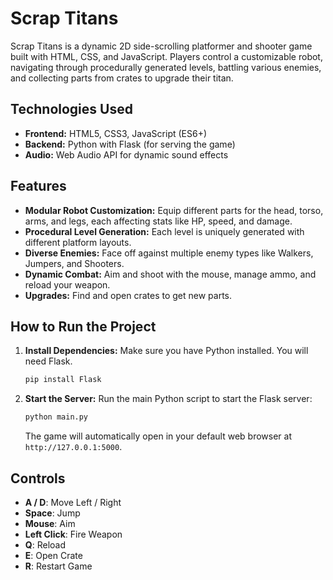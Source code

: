 # Scrap Titans

Scrap Titans is a dynamic 2D side-scrolling platformer and shooter game built with HTML, CSS, and JavaScript. Players control a customizable robot, navigating through procedurally generated levels, battling various enemies, and collecting parts from crates to upgrade their titan.

## Technologies Used

*   **Frontend:** HTML5, CSS3, JavaScript (ES6+)
*   **Backend:** Python with Flask (for serving the game)
*   **Audio:** Web Audio API for dynamic sound effects

## Features

*   **Modular Robot Customization:** Equip different parts for the head, torso, arms, and legs, each affecting stats like HP, speed, and damage.
*   **Procedural Level Generation:** Each level is uniquely generated with different platform layouts.
*   **Diverse Enemies:** Face off against multiple enemy types like Walkers, Jumpers, and Shooters.
*   **Dynamic Combat:** Aim and shoot with the mouse, manage ammo, and reload your weapon.
*   **Upgrades:** Find and open crates to get new parts.

## How to Run the Project

1.  **Install Dependencies:**
    Make sure you have Python installed. You will need Flask.
    ```sh
    pip install Flask
    ```

2.  **Start the Server:**
    Run the main Python script to start the Flask server:
    ```sh
    python main.py
    ```
    The game will automatically open in your default web browser at `http://127.0.0.1:5000`.

## Controls

*   **A / D**: Move Left / Right
*   **Space**: Jump
*   **Mouse**: Aim
*   **Left Click**: Fire Weapon
*   **Q**: Reload
*   **E**: Open Crate
*   **R**: Restart Game